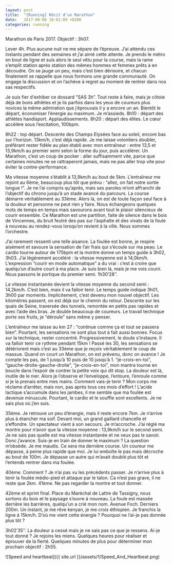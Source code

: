 ```yaml
---
layout: post
title:  "[Running] Récit d'un Marathon"
date:   2017-08-06 10:01:09 +0200
categories: running
---
```

Marathon de Paris 2017. Objectif : 3h07.

Lever 4h. Plus aucune nuit ne me sépare de l’épreuve. J’ai attendu ces instants pendant des semaines et j’ai aimé cette attente. Je prends le métro en bout de ligne et suis alors le seul vêtu pour la course, mais la rame s’emplit station après station des mêmes hommes et femmes prêts à en découdre. On se jauge un peu, mais c’est bien dérisoire, et chacun finalement se rappelle que nous formons une grande communauté. On engage la discussion et on l’achève à regret au moment de rentrer dans nos sas respectifs.

Je suis fier d'exhiber ce dossard “SAS 3h”. Tout reste à faire, mais je côtoie déjà de bons athlètes et je lis parfois dans les yeux de coureurs plus novices la même admiration que j’éprouvais il y a encore un an. Bientôt le départ, économiser l’énergie au maximum. Je m’assieds. 8h10 : départ des athlètes handisport. Applaudissements. 8h20 : départ des élites. Le cœur accélère sous l’excitation, 100bpm.

8h22 : top départ. Descente des Champs Elysées face au soleil, encore bas sur l’horizon. 13km/h, c’est déjà rapide. Je me laisse volontiers doubler, préférant rester fidèle au plan établi avec mon entraîneur : entre 13,5 et 13,9km/h au premier semi selon la forme du jour, puis accélérer. Un Marathon, c’est un coup de pocker : aller suffisamment vite, parce que certaines minutes ne se rattraperont jamais, mais ne pas aller trop vite pour éviter la contre-performance.

Ma vitesse moyenne s’établit à 13,9km/h au bout de 5km. L’entraîneur me rejoint au 6ème, beaucoup plus tôt que prévu : “allez, on fait notre sortie longue !”. Je ne l’ai compris qu’après, mais ses paroles m’ont affranchi de l’objectif du chrono jusqu’à un stade avancé du parcours. La course démarre véritablement au 33ème. Alors là, on est de toute façon seul face à la douleur et personne ne peut rien y faire. Nous échangeons quelques mots de temps en temps mais savourons avant tout le plaisir silencieux de courir ensemble. Ce Marathon est une partition, faite de silence dans le bois de Vincennes, du bruit feutré des pas sur l’asphalte et des vivats de la foule à nouveau au rendez-vous lorsqu’on revient à la ville. Nous sommes l’orchestre.

J’ai rarement ressenti une telle aisance. La foulée est bonne, je respire aisément et savoure la sensation de l’air frais qui s’écoule sur ma peau. Le cardio tourne autour de 175bpm et la montre donne un temps guide à 3h02, 3h03. J’ai légèrement accéléré : la vitesse moyenne est à 14,0km/h. L’expression “courir en mode automatique” a du vrai : c’est à croire que quelqu’un d’autre court à ma place. Je suis bien là, mais je me vois courir. Nous passons le portique du premier semi. 1h30’28’’.

La vitesse instantanée devient la vitesse moyenne du second semi : 14,2km/h. C’est bien, mais il va falloir tenir. Le temps guide indique 3h01, 3h00 par moments. Implicitement, c’est devenu mon nouvel objectif. Les kilomètres passent, on est déjà sur le chemin du retour. Descente sur les quais de Seine, traversée des tunnels, remontée en petits pas rapides et avec l’aide des bras. Je double beaucoup de coureurs. Le travail technique porte ses fruits, je “déroule” sans même y penser.

L’entraîneur me laisse au km 27 : “continue comme ça et tout se passera bien”. Pourtant, les sensations ne sont plus tout à fait aussi bonnes. Focus sur la technique, rester concentré. Progressivement, le doute s’instaure. Il va falloir tenir ce rythme pendant 15km ! Passé les 30, les sensations se détériorent mais c’est au 33ème que je reçois véritablement le coup de massue. Quand on court un Marathon, on est prévenu, donc on avance ! Je compte les pas, de 1 jusqu’à 10 puis de 10 jusqu’à 1. “je-crois-en-toi”, “gauche-droite-gauche-droite”, “je-crois-en-toi”, mon mantra tourne en boucle dans l’espoir de contrer la petite voix qui dit stop. La douleur est là, inutile de le nier. Alors je l’observe et l’enveloppe, l’entoure, l’enroule comme si je la prenais entre mes mains. Comment vais-je tenir ? Mon corps me réclame d’arrêter, mais non, pas après tous ces mois d’effort ! L’acide lactique s’accumule dans les jambes, il me semble que ma foulée est devenue minuscule. Pourtant, le cardio et le souffle sont excellents. Je ne sais plus où j’en suis.

35ème. Je retrouve un peu d’énergie, mais il reste encore 7km. Je n’arrive plus à étancher ma soif. Devant moi, un grand gaillard chancelle et s’effondre. Un spectateur vient à son secours. Je m’accroche. J’ai réglé ma montre pour n’avoir que la vitesse moyenne : 13,9km/h sur le second semi. Je ne sais pas quelle est ma vitesse instantanée et ne veux pas le savoir. Donc j’avance. Suis-je en train de donner le maximum ? La question m’obsède. Je me maudis. Ce sera ma dernière course. Un coureur me dépasse, à peine plus rapide que moi. Je lui emboîte le pas mais décroche au bout de 100m. Je dépasse un autre qui m’avait doublé plus tôt et l’entends rentrer dans ma foulée.

40ème. Comment ? Je n’ai pas vu les précédents passer. Je n’arrive plus à tenir la foulée médio-pied et attaque par le talon. Ca n’est pas grave, il ne reste que 2km. 41ème. Ne pas regarder la montre et tout donner.

42ème et sprint final. Place du Maréchal de Lattre de Tassigny, nous sortons du bois et le paysage s’ouvre à nouveau. La foule est massée derrière les barrières, quelqu’un a crié mon nom. Avenue Foch. Derniers 200m. Un instant, je me rêve kenyan, je me crois éthiopien. Je franchis la ligne à 15km/h. D’où me vient cette énergie ? Pourquoi ne l’ai-je pas donnée plus tôt ?

3h02’35’’. La douleur a cessé mais je ne sais pas ce que je ressens. Ai-je tout donné ? Je rejoins les miens. Quelques heures pour réaliser et éprouver de la fierté. Quelques minutes de plus pour déterminer mon prochain objectif : 2h55.

![Speed and heartbeat]({{ site.url }}/assets/1/Speed_And_Heartbeat.png)
